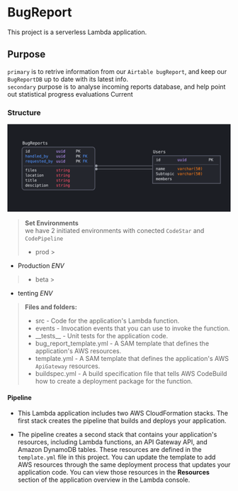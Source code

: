 # BugReport

This project is a serverless Lambda application.

## Purpose

`primary` is to retrive information from our `Airtable bugReport`, and keep our `BugReportDB` up to date with its latest
info.    
`secondary` purpose is to analyse incoming reports database, and help point out statistical progress evaluations Current


### Structure


![Schema Dyagram](Db_dyagram.png)


> __Set Environments__  
> we have 2 initiated environments with conected `CodeStar` and `CodePipeline`
> - prod
    >
- Production _ENV_

> - beta
    >
- tenting _ENV_

> __Files and folders:__
> - src - Code for the application's Lambda function.
> - events - Invocation events that you can use to invoke the function.
> - \_\_tests__ - Unit tests for the application code.
> - bug_report_template.yml - A SAM template that defines the application's AWS resources.
> - template.yml - A SAM template that defines the application's AWS `ApiGateway` resources.
> - buildspec.yml - A build specification file that tells AWS CodeBuild how to create a deployment package for the function.

#### Pipeline

- This Lambda application includes two AWS CloudFormation stacks. The first stack creates the pipeline that builds and
  deploys your application.

- The pipeline creates a second stack that contains your application's resources, including Lambda functions, an API
  Gateway API, and Amazon DynamoDB tables. These resources are defined in the `template.yml` file in this project. You
  can update the template to add AWS resources through the same deployment process that updates your application code.
  You can view those resources in the **Resources** section of the application overview in the Lambda console.
